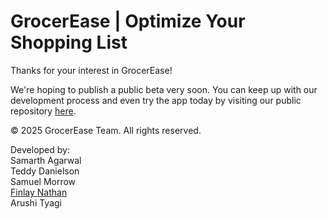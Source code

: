 # GrocerEase | Optimize Your Shopping List
Thanks for your interest in GrocerEase!  
  
We're hoping to publish a public beta very soon. You can keep up with our development process and even try the app today by visiting our public repository [here](https://github.com/GrocerEase-App/GrocerEase).  
  
&copy; 2025 GrocerEase Team. All rights reserved.
  
Developed by:  
Samarth Agarwal  
Teddy Danielson  
Samuel Morrow  
[Finlay Nathan](https://finlaynathan.com/)  
Arushi Tyagi
